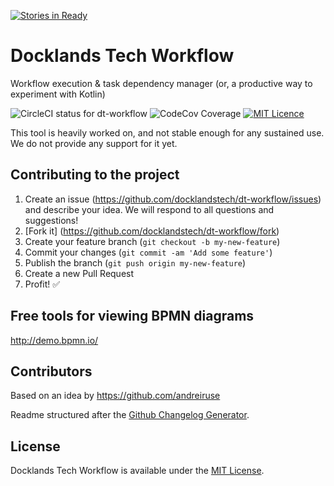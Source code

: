 [![Stories in Ready](https://badge.waffle.io/docklandstech/dt-workflow.png?label=ready&title=Ready)](https://waffle.io/docklandstech/dt-workflow)
# Docklands Tech Workflow
Workflow execution & task dependency manager (or, a productive way to experiment with Kotlin)

![CircleCI status for dt-workflow](https://circleci.com/gh/docklandstech/dt-workflow.svg?style=shield&circle-token=84a327b3dbff6034e14597130946f7dce052512f) ![CodeCov Coverage](https://img.shields.io/codecov/c/github/docklandstech/dt-workflow.svg?maxAge=2592000) [![MIT Licence](https://badges.frapsoft.com/os/mit/mit.png?v=103)](https://opensource.org/licenses/mit-license.php)

This tool is heavily worked on, and not stable enough for any sustained use. We do not provide any support for it yet.

## Contributing to the project

1. Create an issue (https://github.com/docklandstech/dt-workflow/issues) and describe your idea. We will respond to all questions and suggestions!
2. [Fork it] (https://github.com/docklandstech/dt-workflow/fork)
3. Create your feature branch (`git checkout -b my-new-feature`)
4. Commit your changes (`git commit -am 'Add some feature'`)
5. Publish the branch (`git push origin my-new-feature`)
6. Create a new Pull Request
7. Profit! :white_check_mark:

## Free tools for viewing BPMN diagrams 
http://demo.bpmn.io/

## Contributors
Based on an idea by https://github.com/andreiruse

Readme structured after the [Github Changelog Generator](https://github.com/skywinder/github-changelog-generator/blob/master/README.md).

## License

Docklands Tech Workflow is available under the [MIT License](http://www.opensource.org/licenses/MIT).
